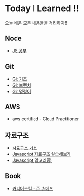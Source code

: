 # Today I Learned :bangbang:

오늘 배운 모든 내용들을 정리하자!!

## Node
* [JS 공부](/Grammar.js/grammar_js.md)


## Git

* [Git 기초](https://github.com/rockjeon/TIL/blob/master/Git/Git%EA%B8%B0%EC%B4%88.md)
* [Git 브랜치](https://github.com/rockjeon/TIL/blob/master/Git/Git_브랜치.md)
* [Git 명령어](https://github.com/rockjeon/TIL/blob/master/Git/Git%20%EB%AA%85%EB%A0%B9%EC%96%B4.md)

## AWS 

* aws certified - Cloud Practitioner

## 자료구조

* [자료구조 기초](https://github.com/rockjeon/TIL/blob/master/%EC%9E%90%EB%A3%8C%EA%B5%AC%EC%A1%B0/%EC%9E%90%EB%A3%8C%EA%B5%AC%EC%A1%B0.md)
* [Javascript 자료구조 실습해보기](https://github.com/rockjeon/TIL/blob/master/%EC%9E%90%EB%A3%8C%EA%B5%AC%EC%A1%B0/JS%20%EC%9E%90%EB%A3%8C%EA%B5%AC%EC%A1%B0.md)
* [Javascript(알고리즘)](https://github.com/rockjeon/TIL/blob/master/%EC%9E%90%EB%A3%8C%EA%B5%AC%EC%A1%B0/%EC%95%8C%EA%B3%A0%EB%A6%AC%EC%A6%98%5Bjavascript%5D.md)
## Book

* [커리어스킬 - 존 손메즈](https://github.com/rockjeon/TIL/blob/master/Book/CareerSkill.md)




